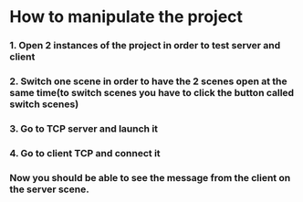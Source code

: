 # How to manipulate the project
### 1. Open 2 instances of the project in order to test server and client
### 2. Switch one scene in order to have the 2 scenes open at the same time(to switch scenes you have to click the button called switch scenes)
### 3. Go to TCP server and launch it
### 4. Go to client TCP and connect it
### Now you should be able to see the message from the client on the server scene.
